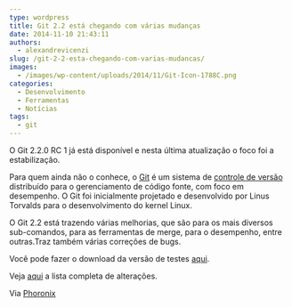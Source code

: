 ```yaml
---
type: wordpress
title: Git 2.2 está chegando com várias mudanças
date: 2014-11-10 21:43:11
authors:
  - alexandrevicenzi
slug: /git-2-2-esta-chegando-com-varias-mudancas/
images:
  - /images/wp-content/uploads/2014/11/Git-Icon-1788C.png
categories:
  - Desenvolvimento
  - Ferramentas
  - Notícias
tags:
  - git
---
```


O Git 2.2.0 RC 1 já está disponível e nesta última atualização o foco foi a estabilização.

Para quem ainda não o conhece, o <a href="http://git-scm.com/">Git</a> é um sistema de <a href="http://pt.wikipedia.org/wiki/Sistema_de_controle_de_vers%C3%A3o">controle de versão</a> distribuído para o gerenciamento de código fonte, com foco em desempenho. O Git foi inicialmente projetado e desenvolvido por Linus Torvalds para o desenvolvimento do kernel Linux.

O Git 2.2 está trazendo várias melhorias, que são para os mais diversos sub-comandos, para as ferramentas de merge, para o desempenho, entre outras.Traz também várias correções de bugs.

Você pode fazer o download da versão de testes <a href="http://lkml.iu.edu/hypermail/linux/kernel/1411.0/05384.html">aqui</a>.

Veja <a href="http://lkml.iu.edu/hypermail/linux/kernel/1411.0/05384.html">aqui</a> a lista completa de alterações.

Via <a href="http://www.phoronix.com/scan.php?page=news_item&amp;px=MTgzMzA">Phoronix</a>